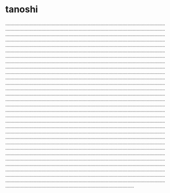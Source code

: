 # tanoshi
............................................................................................................................................................................................................................................................................................................................................................................................................................................................................................................................................................................................................................................................................................................................................................................................................................................................................................................................................................................................................................................................................................................................................................................................................................................................................................................................................................................................................................................................................................................................................................................................................................................................................................................................................................................................................................................................................................................................................................................................................................................................................................................................................................................................................................................................................................................................................................................................................................................................................................................................................................................................................................................................................................................................................................................................................................................................................................................................................................................................................................................................................................................................................................................................................................................................................................................................................................................................................................................................................................................................................................................................................................................................................................................................................................................................................................................................................................................................................................................